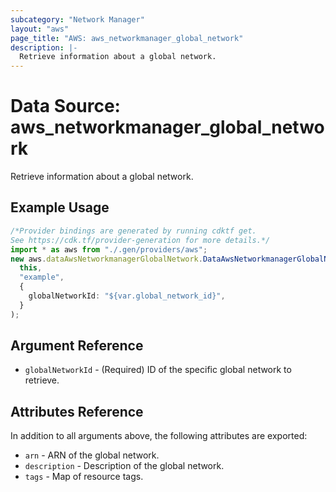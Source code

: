 ```yaml
---
subcategory: "Network Manager"
layout: "aws"
page_title: "AWS: aws_networkmanager_global_network"
description: |-
  Retrieve information about a global network.
---
```


# Data Source: aws\_networkmanager\_global\_network

Retrieve information about a global network.

## Example Usage

```typescript
/*Provider bindings are generated by running cdktf get.
See https://cdk.tf/provider-generation for more details.*/
import * as aws from "./.gen/providers/aws";
new aws.dataAwsNetworkmanagerGlobalNetwork.DataAwsNetworkmanagerGlobalNetwork(
  this,
  "example",
  {
    globalNetworkId: "${var.global_network_id}",
  }
);

```

## Argument Reference

* `globalNetworkId` - (Required) ID of the specific global network to retrieve.

## Attributes Reference

In addition to all arguments above, the following attributes are exported:

* `arn` - ARN of the global network.
* `description` - Description of the global network.
* `tags` - Map of resource tags.
